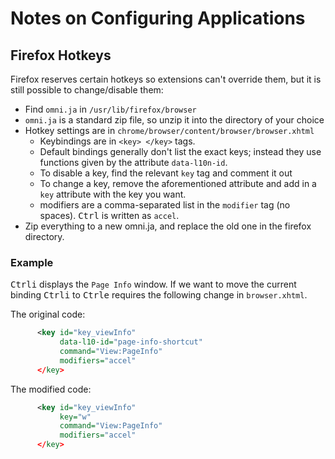 # Notes on Configuring Applications

## Firefox Hotkeys

Firefox reserves certain hotkeys so extensions can't override them,
but it is still possible to change/disable them:

 - Find `omni.ja` in `/usr/lib/firefox/browser`
 - `omni.ja` is a standard zip file, so unzip it into the directory of
   your choice
 - Hotkey settings are in `chrome/browser/content/browser/browser.xhtml`
   * Keybindings are in `<key> </key>` tags.
   * Default bindings generally don't list the exact keys; instead
     they use functions given by the attribute `data-l10n-id`.
   * To disable a key, find the relevant `key` tag and comment it out
   * To change a key, remove the aforementioned attribute and add in a
     `key` attribute with the key you want.
   * modifiers are a comma-separated list in the `modifier` tag (no
     spaces). <kbd>Ctrl</kbd> is written as `accel`.
 - Zip everything to a new omni.ja, and replace the old one in the
   firefox directory.

### Example
<kbd>Ctrl</kbd><kbd>i</kbd> displays the `Page Info` window. If we
want to move the current binding <kbd>Ctrl</kbd><kbd>i</kbd> to
<kbd>Ctrl</kbd><kbd>e</kbd> requires the following change in
`browser.xhtml`.

The original code:
```XML
      <key id="key_viewInfo"
           data-l10-id="page-info-shortcut"
           command="View:PageInfo"
           modifiers="accel"
      </key>
```

The modified code:
```XML
      <key id="key_viewInfo"
           key="w"
           command="View:PageInfo"
           modifiers="accel"
      </key>
```
